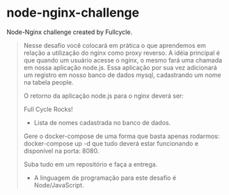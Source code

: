 # node-nginx-challenge
Node-Nginx challenge created by Fullcycle.

>Nesse desafio você colocará em prática o que aprendemos em relação a utilização do nginx como proxy reverso. A idéia principal é que quando um usuário acesse o nginx, o mesmo fará uma chamada em nossa aplicação node.js. Essa aplicação por sua vez adicionará um registro em nosso banco de dados mysql, cadastrando um nome na tabela people.
>
>O retorno da aplicação node.js para o nginx deverá ser:
>
>Full Cycle Rocks!
>
>- Lista de nomes cadastrada no banco de dados.
>
>Gere o docker-compose de uma forma que basta apenas rodarmos: docker-compose up -d que tudo deverá estar funcionando e disponível na porta: 8080.
>
>Suba tudo em um repositório e faça a entrega.
>
>* A linguagem de programação para este desafio é Node/JavaScript.
